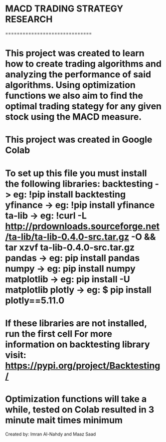 # MACD TRADING STRATEGY RESEARCH

==============================

This project was created to learn how to create trading algorithms and analyzing the performance of said algorithms. Using optimization functions we also aim to find the optimal trading stategy for any given stock using the MACD measure.
==============================

This project was created in Google Colab
==============================

To set up this file you must install the following libraries:
backtesting -> eg: !pip install backtesting
yfinance -> eg: !pip install yfinance
ta-lib -> eg: !curl -L http://prdownloads.sourceforge.net/ta-lib/ta-lib-0.4.0-src.tar.gz -O && tar xzvf ta-lib-0.4.0-src.tar.gz
pandas -> eg: pip install pandas
numpy -> eg: pip install numpy
matplotlib -> eg: pip install -U matplotlib
plotly -> eg: $ pip install plotly==5.11.0
===============================

If these libraries are not installed, run the first cell
For more information on backtesting library visit: https://pypi.org/project/Backtesting/
===============================

Optimization functions will take a while, tested on Colab resulted in 3 minute mait times minimum
===============================
Created by: Imran Al-Nahdy and Maaz Saad

